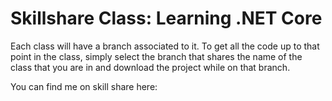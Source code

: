 # Skillshare Class: Learning .NET Core
Each class will have a branch associated to it. To get all the code up to that point in the class, simply select the branch that shares the name of the class that you are in and download the project while on that branch.

You can find me on skill share here:
